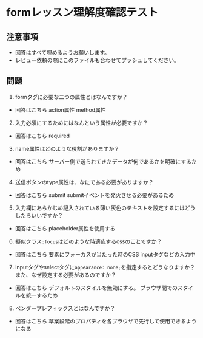 # formレッスン理解度確認テスト

## 注意事項

- 回答はすべて埋めるようお願いします。
- レビュー依頼の際にこのファイルも合わせてプッシュしてください。

## 問題

1. formタグに必要な二つの属性とはなんですか？
  - 回答はこちら
  action属性
  method属性

2. 入力必須にするためにはなんという属性が必要ですか？
  - 回答はこちら
  required

3. name属性はどのような役割がありますか？
  - 回答はこちら
  サーバー側で送られてきたデータが何であるかを明確にするため

4. 送信ボタンのtype属性は、なにである必要がありますか？
  - 回答はこちら
  submit
  submitイベントを発火させる必要があるため

5. 入力欄にあらかじめ記入されている薄い灰色のテキストを設定するにはどうしたらいいですか？
  - 回答はこちら
  placeholder属性を使用する

6. 擬似クラス`:focus`はどのような時適応するcssのことですか？
  - 回答はこちら
  要素にフォーカスが当たった時のCSS
  inputタグなどの入力中

7. inputタグやselectタグに`appearance: none;`を指定するとどうなりますか？また、なぜ設定する必要があるのですか？
  - 回答はこちら
  デフォルトのスタイルを無効にする。
  ブラウザ間でのスタイルを統一するため

8. ベンダープレフィックスとはなんですか？
  - 回答はこちら
  草案段階のプロパティを各ブラウザで先行して使用できるようになる